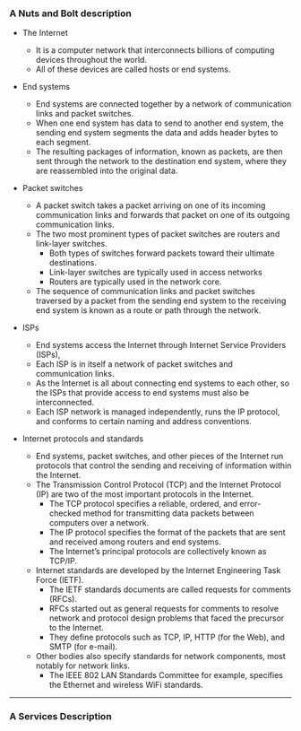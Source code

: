### A Nuts and Bolt description

* The Internet
  * It is a computer network that interconnects billions of computing devices throughout the world.
  * All of these devices are called hosts or end systems.

* End systems
  * End systems are connected together by a network of communication links and packet switches.
  * When one end system has data to send to another end system, the sending end system segments the data and adds header bytes to each segment.
  * The resulting packages of information, known as packets, are then sent through the network to the destination end system, where they are reassembled into the original data.

* Packet switches
  * A packet switch takes a packet arriving on one of its incoming communication links and forwards that packet on one of its outgoing communication links.
  * The two most prominent types of packet switches are routers and link-layer switches.
    * Both types of switches forward packets toward their ultimate destinations.
    * Link-layer switches are typically used in access networks
    * Routers are typically used in the network core.
  * The sequence of communication links and packet switches traversed by a packet from the sending end system to the receiving end system is known as a route or path through the network.

* ISPs
  * End systems access the Internet through Internet Service Providers (ISPs),
  * Each ISP is in itself a network of packet switches and communication links.
  * As the Internet is all about connecting end systems to each other, so the ISPs that provide access to end systems must also be interconnected.
  * Each ISP network is managed independently, runs the IP protocol, and conforms to certain naming and address conventions.
 
* Internet protocols and standards
  * End systems, packet switches, and other pieces of the Internet run protocols that control the sending and receiving of information within the Internet.
  * The Transmission Control Protocol (TCP) and the Internet Protocol (IP) are two of the most important protocols in the Internet.
    * The TCP protocol specifies a reliable, ordered, and error-checked method for transmitting data packets between computers over a network.
    * The IP protocol specifies the format of the packets that are sent and received among routers and end systems.
    * The Internet’s principal protocols are collectively known as TCP/IP. 
  * Internet standards are developed by the Internet Engineering Task Force (IETF).
    * The IETF standards documents are called requests for comments (RFCs).
    * RFCs started out as general requests for comments to resolve network and protocol design problems that faced the precursor to the Internet.
    * They define protocols such as TCP, IP, HTTP (for the Web), and SMTP (for e-mail).
  * Other bodies also specify standards for network components, most notably for network links.
    * The IEEE 802 LAN Standards Committee for example, specifies the Ethernet and wireless WiFi standards.

***

### A Services Description
